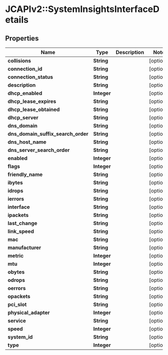 # JCAPIv2::SystemInsightsInterfaceDetails

## Properties
Name | Type | Description | Notes
------------ | ------------- | ------------- | -------------
**collisions** | **String** |  | [optional] 
**connection_id** | **String** |  | [optional] 
**connection_status** | **String** |  | [optional] 
**description** | **String** |  | [optional] 
**dhcp_enabled** | **Integer** |  | [optional] 
**dhcp_lease_expires** | **String** |  | [optional] 
**dhcp_lease_obtained** | **String** |  | [optional] 
**dhcp_server** | **String** |  | [optional] 
**dns_domain** | **String** |  | [optional] 
**dns_domain_suffix_search_order** | **String** |  | [optional] 
**dns_host_name** | **String** |  | [optional] 
**dns_server_search_order** | **String** |  | [optional] 
**enabled** | **Integer** |  | [optional] 
**flags** | **Integer** |  | [optional] 
**friendly_name** | **String** |  | [optional] 
**ibytes** | **String** |  | [optional] 
**idrops** | **String** |  | [optional] 
**ierrors** | **String** |  | [optional] 
**interface** | **String** |  | [optional] 
**ipackets** | **String** |  | [optional] 
**last_change** | **String** |  | [optional] 
**link_speed** | **String** |  | [optional] 
**mac** | **String** |  | [optional] 
**manufacturer** | **String** |  | [optional] 
**metric** | **Integer** |  | [optional] 
**mtu** | **Integer** |  | [optional] 
**obytes** | **String** |  | [optional] 
**odrops** | **String** |  | [optional] 
**oerrors** | **String** |  | [optional] 
**opackets** | **String** |  | [optional] 
**pci_slot** | **String** |  | [optional] 
**physical_adapter** | **Integer** |  | [optional] 
**service** | **String** |  | [optional] 
**speed** | **Integer** |  | [optional] 
**system_id** | **String** |  | [optional] 
**type** | **Integer** |  | [optional] 

